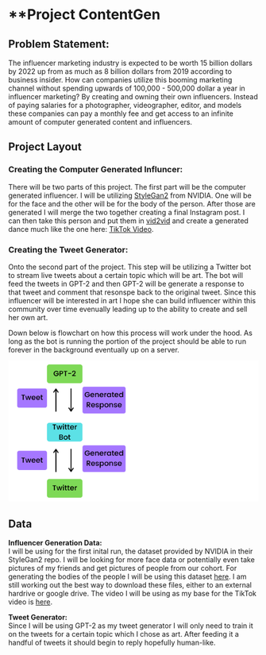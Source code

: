 # **Project ContentGen

## **Problem Statement:**

The influencer marketing industry is expected to be worth 15 billion dollars by 2022 up from as much as 8 billion dollars from 2019 according to business insider. How can companies utilize this booming marketing channel without spending upwards of 100,000 - 500,000 dollar a year in influencer marketing? By creating and owning their own influencers. Instead of paying salaries for a photographer, videographer, editor, and models these companies can pay a monthly fee and get access to an infinite amount of computer generated content and influencers.  


## **Project Layout**

### Creating the Computer Generated Influncer:
There will be two parts of this project. The first part will be the computer generated influencer. I will be utilizing [StyleGan2](https://github.com/NVlabs/stylegan2) from NVIDIA. One will be for the face and the other will be for the body of the person. After those are generated I will merge the two together creating a final Instagram post. I can then take this person and put them in [vid2vid](https://github.com/NVIDIA/vid2vid) and create a generated dance much like the one here: [TikTok Video](https://vm.tiktok.com/ZMJD8tqGu/).


### Creating the Tweet Generator:
Onto the second part of the project. This step will be utilizing a Twitter bot to stream live tweets about a certain topic which will be art. The bot will feed the tweets in GPT-2 and then GPT-2 will be generate a response to that tweet and comment that resonspe back to the original tweet. Since this influencer will be interested in art I hope she can build influencer within this community over time evenually leading up to the ability to create and sell her own art.

Down below is flowchart on how this process will work under the hood. As long as the bot is running the portion of the project should be able to run forever in the background eventually up on a server.

![](./assets/02_tweet_generator_02.png)

## **Data**

**Influencer Generation Data:**  
I will be using for the first inital run, the dataset provided by NVIDIA in their StyleGan2 repo. I will be looking for more face data or potentially even take pictures of my friends and get pictures of people from our cohort. For generating the bodies of the people I will be using this dataset [here](https://www.robots.ox.ac.uk/~vgg/data/pose/index.html#downloadlink). I am still working out the best way to download these files, either to an external hardrive or google drive. The video I will be using as my base for the TikTok video is [here](https://vm.tiktok.com/ZMJD8tqGu/).


**Tweet Generator:**  
Since I will be using GPT-2 as my tweet generator I will only need to train it on the tweets for a certain topic which I chose as art. After feeding it a handful of tweets it should begin to reply hopefully human-like.
